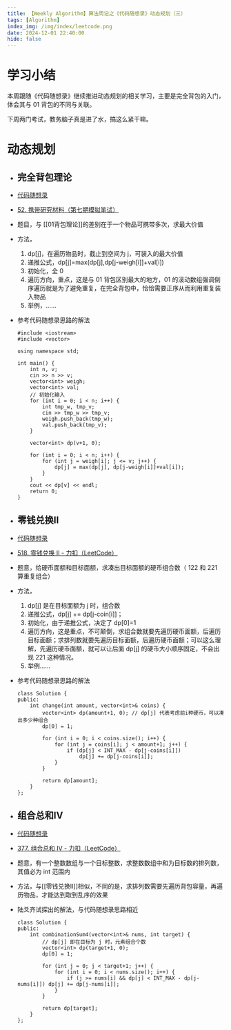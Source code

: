```yaml
---
title: 【Weekly Algorithm】算法周记之《代码随想录》动态规划（三）
tags: [Algorithm]
index_img: /img/index/leetcode.png
date: 2024-12-01 22:40:00
hide: false
---
```

# 学习小结
本周跟随《代码随想录》继续推进动态规划的相关学习，主要是完全背包的入门，体会其与 01 背包的不同与关联。

下周两门考试，教务脑子真是进了水，搞这么紧干嘛。

# 动态规划
- ## 完全背包理论
- [代码随想录](https://programmercarl.com/%E8%83%8C%E5%8C%85%E9%97%AE%E9%A2%98%E7%90%86%E8%AE%BA%E5%9F%BA%E7%A1%80%E5%AE%8C%E5%85%A8%E8%83%8C%E5%8C%85.html#%E5%85%B6%E4%BB%96%E8%AF%AD%E8%A8%80%E7%89%88%E6%9C%AC)
- [52. 携带研究材料（第七期模拟笔试）](https://kamacoder.com/problempage.php?pid=1052)
- 题目，与 [[01背包理论]]的差别在于一个物品可携带多次，求最大价值
- 方法，
	1. dp[j]，在遍历物品时，截止到空间为 j，可装入的最大价值
	2. 递推公式，dp[j]=max(dp[j],dp[j-weigh[i]]+val[i])
	3. 初始化，全 0
	4. 遍历方向，重点，这是与 01 背包区别最大的地方，01 的滚动数组强调倒序遍历就是为了避免重复，在完全背包中，恰恰需要正序从而利用重复装入物品
	5. 举例，……

- 参考代码随想录思路的解法
  ```
  #include <iostream>
  #include <vector>
  
  using namespace std;
  
  int main() {
      int n, v;
      cin >> n >> v;
      vector<int> weigh;
      vector<int> val;
      // 初始化输入
      for (int i = 0; i < n; i++) {
          int tmp_w, tmp_v;
          cin >> tmp_w >> tmp_v;
          weigh.push_back(tmp_w);
          val.push_back(tmp_v);
      }
      
      vector<int> dp(v+1, 0);
      
      for (int i = 0; i < n; i++) {
          for (int j = weigh[i]; j <= v; j++) {
              dp[j] = max(dp[j], dp[j-weigh[i]]+val[i]);
          }
      }
      cout << dp[v] << endl;
      return 0;
  }
  ```
- ## 零钱兑换II
- [代码随想录](https://programmercarl.com/0518.%E9%9B%B6%E9%92%B1%E5%85%91%E6%8D%A2II.html#%E7%AE%97%E6%B3%95%E5%85%AC%E5%BC%80%E8%AF%BE)
- [518. 零钱兑换 II - 力扣（LeetCode）](https://leetcode.cn/problems/coin-change-ii/description/)
- 题意，给硬币面额和目标面额，求凑出目标面额的硬币组合数（ 122 和 221 算重复组合）
- 方法，
	1. dp[j] 是在目标面额为 j 时，组合数
	2. 递推公式，dp[j] += dp[j-coin[i]]；
	3. 初始化，由于递推公式，决定了 dp[0]=1
	4. 遍历方向，这是重点，不可颠倒，求组合数就要先遍历硬币面额，后遍历目标面额；求排列数就要先遍历目标面额，后遍历硬币面额；可以这么理解，先遍历硬币面额，就可以让后面 dp[j] 的硬币大小顺序固定，不会出现 221 这种情况。
	5. 举例……

- 参考代码随想录思路的解法
  ```
  class Solution {
  public:
      int change(int amount, vector<int>& coins) {
          vector<int> dp(amount+1, 0); // dp[j] 代表考虑前i种硬币，可以凑出多少种组合
          dp[0] = 1;
  
          for (int i = 0; i < coins.size(); i++) {
              for (int j = coins[i]; j < amount+1; j++) {
                  if (dp[j] < INT_MAX - dp[j-coins[i]]) 
                      dp[j] += dp[j-coins[i]];
              }
          }
  
          return dp[amount];
      }
  };
  
  ```
- ## 组合总和IV
- [代码随想录](https://programmercarl.com/0377.%E7%BB%84%E5%90%88%E6%80%BB%E5%92%8C%E2%85%A3.html#%E6%80%9D%E8%B7%AF)
- [377. 组合总和 Ⅳ - 力扣（LeetCode）](https://leetcode.cn/problems/combination-sum-iv/description/)
- 题意，有一个整数数组与一个目标整数，求整数数组中和为目标数的排列数，其值必为 int 范围内
- 方法，与[[零钱兑换II]]相似，不同的是，求排列数需要先遍历背包容量，再遍历物品，才能达到取到乱序的效果
- 陆爻齐试探出的解法，与代码随想录思路相近
  ```
  class Solution {
  public:
      int combinationSum4(vector<int>& nums, int target) {
          // dp[j] 即在目标为 j 时，元素组合个数
          vector<int> dp(target+1, 0);
          dp[0] = 1;
  
          for (int j = 0; j < target+1; j++) {
              for (int i = 0; i < nums.size(); i++) {
                  if (j >= nums[i] && dp[j] < INT_MAX - dp[j-nums[i]]) dp[j] += dp[j-nums[i]];
              }
          }
  
          return dp[target];
      }
  };
  
  ```
